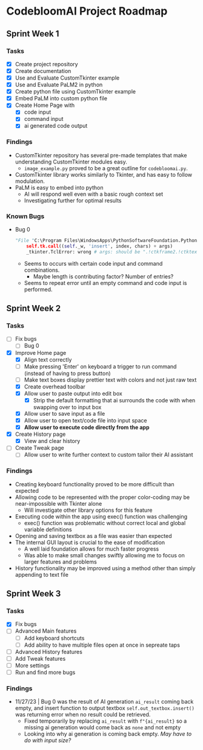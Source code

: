 # CodebloomAI Project Roadmap

## Sprint Week 1
### Tasks
- [x] Create project repository
- [x] Create documentation
- [x] Use and Evaluate CustomTkinter example
- [x] Use and Evaluate PaLM2 in python
- [x] Create python file using CustomTkinter example
- [x] Embed PaLM into custom python file
- [x] Create Home Page with 
    - [x] code input
    - [x] command input
    - [x] ai generated code output 

### Findings
- CustomTkinter repository has several pre-made templates that make understanding CustomTkinter modules easy.
    - `image_example.py` proved to be a great outline for `codebloomai.py`.
- CustomTkinter library works similarly to Tkinter, and has easy to follow modulation.
- PaLM is easy to embed into python
    - AI will respond well even with a basic rough context set
    - Investigating further for optimal results

### Known Bugs
- Bug 0
    ```python
    "File "C:\Program Files\WindowsApps\PythonSoftwareFoundation.Python.3.11_3.11.1776.0_x64__qbz5n2kfra8p0\Lib\tkinter\__init__.py", line 3808, in insert
        self.tk.call((self._w, 'insert', index, chars) + args)
        _tkinter.TclError: wrong # args: should be ".!ctkframe2.!ctktextbox2.!text insert index chars ?tagList chars tagList ...?"
    ```
    - Seems to occurs with certain code input and command combinations. 
        - Maybe length is contributing factor? Number of entries?
    - Seems to repeat error until an empty command and code input is performed.

## Sprint Week 2 
### Tasks
- [ ] Fix bugs
    - [ ] Bug 0
- [x] Improve Home page
    - [x] Align text correctly
    - [ ] Make pressing 'Enter' on keyboard a trigger to run command (instead of having to press button)
    - [ ] Make text boxes display prettier text with colors and not just raw text
    - [x] Create overhead toolbar 
    - [x] Allow user to paste output into edit box
        - [x] Strip the default formatting that ai surrounds the code with when swapping over to input box
    - [x] Allow user to save input as a file
    - [x] Allow user to open text/code file into input space
    - [x] **Allow user to execute code directly from the app**
- [x] Create History page
    - [x] View and clear history
- [ ] Create Tweak page
    - [ ] Allow user to write further context to custom tailor their AI assistant

### Findings
- Creating keyboard functionality proved to be more difficult than expected
- Allowing code to be represented with the proper color-coding may be near-impossible with Tkinter alone
    - Will investigate other library options for this feature
- Executing code within the app using exec() function was challenging 
    - exec() function was problematic without correct local and global variable definitions
- Opening and saving textbox as a file was easier than expected
- The internal GUI layout is crucial to the ease of modification
    - A well laid foundation allows for much faster progress
    - Was able to make small changes swiftly allowing me to focus on larger features and problems
- History functionality may be improved using a method other than simply appending to text file 

## Sprint Week 3
### Tasks
- [x] Fix bugs
- [ ] Advanced Main features
    - [ ] Add keyboard shortcuts
    - [ ] Add ability to have multiple files open at once in sepreate taps
- [ ] Advanced History features
- [ ] Add Tweak features
- [ ] More settings
- [ ] Run and find more bugs

### Findings
- 11/27/23 | Bug 0 was the result of AI generation `ai_result` coming back empty, and insert function to output textbox `self.out_textbox.insert()` was returning error when no result could be retrieved.
    - Fixed temporarily by replacing `ai_result` with `f"{ai_result}` so a missing ai generation would come back as `none` and not empty
    - Looking into why ai generation is coming back empty. *May have to do with input size?*